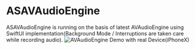 # ASAVAudioEngine
ASAVAudioEngine is running on the basis of latest AVAudioEngine using SwiftUI implementation(Background Mode / Interruptions are taken care while recording audio).
![AVAudioEngine Demo with real Device(iPhoneX)](https://go.screenpal.com/watch/cZ1QiCVNuyA)
